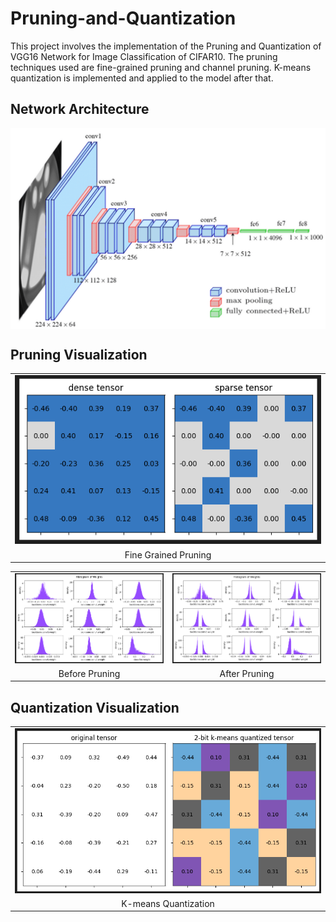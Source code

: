 # Pruning-and-Quantization

This project involves the implementation of the Pruning and Quantization of VGG16 Network for Image Classification of CIFAR10. The pruning techniques used are fine-grained pruning and channel pruning. K-means quantization is implemented and applied to the model after that.

## Network Architecture 
<img src="./Images/VGGNetwork.png" align = "center">

## Pruning Visualization

<table>
  <tr>
      <td align = "center"> <img src="./Images/pruning.png"> </td>
  </tr>
  <tr>
      <td align = "center"> Fine Grained Pruning </td>
  </tr>
</table>

<table>
  <tr>
      <td align = "center"> <img src="./Images/beforepruning.png"> </td>
      <td align = "center"> <img src="./Images/afterpruning.png"> </td>
  </tr>
  <tr>
      <td align = "center"> Before Pruning </td>
      <td align = "center"> After Pruning </td>
  </tr>
</table>

## Quantization Visualization

<table>
  <tr>
      <td align = "center"> <img src="./Images/quantization.png"> </td>
  </tr>
  <tr>
      <td align = "center"> K-means Quantization </td>
  </tr>
</table>